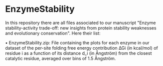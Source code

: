 # EnzymeStability

In this repository there are all files associated to our manuscript "Enzyme stability-activity trade-off: new insights from protein stability weaknesses and evolutionary conservation". Here their list:

• EnzymeStability.zip: File containing the plots for each enzyme in our dataset of the per-site folding free energy contribution ∆Gi (in kcal/mol) of residue i as a function of its distance d_i (in Ångström) from the closest catalytic residue, averaged over bins of 1.5 Ångström. 
